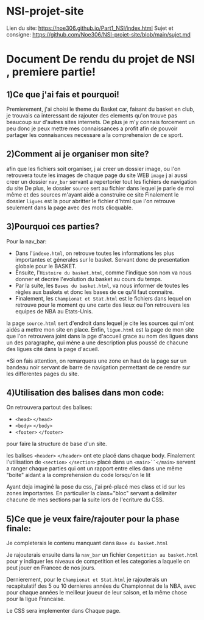 # NSI-projet-site
Lien du site:
https://noe306.github.io/Part1_NSI/index.html
Sujet et consigne:
https://github.com/Noe306/NSI-projet-site/blob/main/sujet.md


# Document De rendu du projet de NSI , premiere partie!

## 1)Ce que j'ai fais et pourquoi!
Premierement, j'ai choisi le theme du Basket car, faisant du basket en club, je trouvais ca interessant de rajouter des elements qu'on trouve pas beaucoup sur d'autres sites internets. 
De plus je m'y connais forcement un peu donc je peux mettre mes connaissances a profit afin de pouvoir partager les connaisances necessare a la comprehension de ce sport.


## 2)Comment ai je organiser mon site?
afin que les fichiers soit organiser, j ai creer un dossier image, ou l'on retrouvera toute les images de chaque page du site WEB `image`
j ai aussi creer un dossier `nav_bar` servant a repertorier tout les fichiers de navigation du site
De plus, le dossier `source` sert au fichier dans lequel je parle de moi même et des sources m'ayant aidé a construire ce site
Finalement le dossier `ligues` est la pour abritter le fichier d'html que l'on retrouve seulement dans la page avec des mots clicquable.


## 3)Pourquoi ces parties?
Pour la nav_bar:
- Dans l'`indexe.html`, on retrouve toutes les informations les plus importantes et génerales sur le basket. Servant donc de presentation globale pour le BASKET.
- Ensuite, l'`Histoire du basket.html`, comme l'indique son nom va nous donner et decrire l'evolution du basket au cours du temps.
- Par la suite, les `Bases du basket.html`, va nous informer de toutes les règles aux baskets et donc les bases de ce qu'il faut connaitre.
- Finalement, les `Championat et Stat.html` est le fichiers dans lequel on retrouve pour le moment qu une carte des lieux ou l'on retrouvera les equipes de NBA au Etats-Unis.

la page `source.html` sert d'endroit dans lequel je cite les sources qui m'ont aidés a mettre mon site en place.
Enfin, `ligue.html` est la page de mon site que l'on retrouvera joint dans la pge d'accueil grace au nom des ligues dans un des paragraphe, qui mène a une description plus poussé de chacune des ligues cité dans la page d'acueil.

*Si on fais attention, on remarquera une zone en haut de la page sur un bandeau noir servant de barre de navigation permettant de ce rendre sur les differentes pages du site.

## 4)Utilisation des balises dans mon code:
On retrouvera partout des balises:
- `<head>` `</head>`
-  `<body>` `</body>`
-   `<footer>` `</footer>`

pour faire la structure de base d'un site.  
  
les balises `<header>` `</header>` ont ete placé dans chaque body.
Finalement l'utilisation de `<section>` `</section>` placé dans un `<main>``</main>` servent a ranger chaque parties qui ont un rapport entre elles dans une même "boite" aidant a la comprehension du code lorsqu'on le lit


Ayant deja imaginé la pose du css, j'ai pré-placé mes class et id sur les zones importantes. En particulier la class="bloc" servant a delimiter chacune de mes sections par la suite lors de l'ecriture du CSS.

## 5)Ce que je veux faire/rajouter pour la phase finale:
Je completerais le contenu manquant dans `Base du basket.html`

Je rajouterais ensuite dans la `nav_bar` un fichier `Competition au basket.html` pour y indiquer les niveaux de competition et les categories a laquelle on peut jouer en Francec de nos jours.

Dernierement, pour le `Championat et Stat.html` je rajouterais un recapitulatif des 5 ou 10 dernieres années du Championnat de la NBA, avec pour chaque années le meilleur joueur de leur saison, et la même chose pour la ligue Francaise.

Le CSS sera implementer dans Chaque page.
